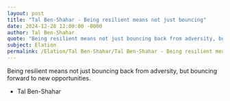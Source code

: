 ```yaml
---
layout: post
title: "Tal Ben-Shahar - Being resilient means not just bouncing"
date: 2024-12-28 12:00:00 -0000
author: Tal Ben-Shahar
quote: "Being resilient means not just bouncing back from adversity, but bouncing forward to new opportunities."
subject: Elation
permalink: /Elation/Tal Ben-Shahar/Tal Ben-Shahar - Being resilient means not just bouncing
---
```


Being resilient means not just bouncing back from adversity, but bouncing forward to new opportunities.

- Tal Ben-Shahar
